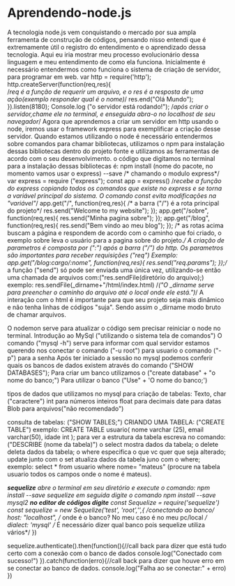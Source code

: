 # Aprendendo-node.js
A tecnologia node.js vem conquistando o mercado por sua ampla ferramenta de construção de códigos, pensando nisso entendi que é extremamente útil o registro do entendimento e o aprendizado dessa tecnologia. Aqui eu iria mostrar meu processo evolucionário dessa linguagem e meu entendimento de como ela funciona.
Inicialmente é necessário entendermos como funciona o sistema de criação de servidor, para programar em web.
var  http =  require('http');
http.createServer(function(req,res){     
/*req é a função de requerir um arquivo, e o res é a resposta de uma ação(exemplo responder qual é o nome)*/
    res.end("Olá Mundo");
}).listen(8180);
Console.log ("o servidor está rodando!");
/*após criar o servidor,chame ele no terminal, e enseguida abra-o no localhost de seu navegador*/
Agora que aprendemos a criar um servidor em http usando o node, iremos usar o framework express para exemplificar a criação desse servidor.
Quando estamos utilizando o node é necessário entendermos sobre comandos para chamar bibliotecas, utilizamos o npm para instalação dessas bibliotecas dentro do projeto fonte e utilizamos as ferramentas de acordo com o seu desenvolvimento.
o código que digitamos no terminal para a instalação dessas bibliotecas é: npm install (nome do pacote, no momento vamos usar o express) --save
/* chamando o modulo express*/
var express = require ("express");
const app = express() /*recebe a função do express copiando todos os comandos que existe no express e se torna a variável principal do sistema. O comando const evita modificações na "variável"*/
app.get("/", function(req,res){ /* a barra ("/") é a rota principal do projeto*/
  res.send("Welcome to my website");
});
app.get("/sobre", function(req,res){
  res.send("Minha pagina sobre");
});
app.get("/blog", function(req,res){
  res.send("Bem vindo ao meu blog");
});
/* as rotas acima buscam a página e respondem de acordo com o caminho que foi criado, o exemplo sobre leva o usuário para a pagina sobre do projeto.*/
A criação de parametros é composta por (":") após a barra ("/") do http. Os parametros são importantes para receber requisições ("req")
Exemplo:
app.get("/blog:cargo/:nome", function(req,res){
  res.send("req.params");
});/* a função ("send") só pode ser enviada uma única vez, utilizando-se então uma chamada de arquivos com:("res.sendFile(diretório do arquivo);)
exemplo:
res.sendFile(_dirname+"/html/index.html) /*("O _dirname serve para preencher o caminho do arquivo até o local onde ele está.")*/
A interação com o html é importante para que seu projeto seja mais dinâmico e não tenha linhas de códigos "suja". Sendo assim o _dirname modo bruto de chamar arquivos.

O nodemon serve para atualizar o código sem precisar reiniciar o node no terminal.
Introdução ao MySql ("utilizando o sistema tela de comandos")
O comando ("mysql -h") serve para informar com qual servidor estamos querendo nos conectar
o comando ("-u root") para usuario
o comando ("-p") para a senha
Após ter iniciado a sessão no mysql podemos conferir quais os bancos de dados existem através do comando ("SHOW DATABASES");
Para criar um banco utilizamos o ("create database" + "o nome do banco;")
Para utilizar o banco ("Use" + 'O nome do banco;')

tipos de dados que utilizamos no mysql para criação de tabelas:
Texto,
char ("caractere")
int para números inteiros
float para decimais
date para datas
Blob para arquivos("não recomendado")

consulta de tabelas: ("SHOW TABLES;")
CRIANDO UMA TABELA: ("CREATE TABLE")
exemplo:
CREATE TABLE usuario(
nome varchar (25),
email varchar(50),
idade int
);
para ver a estrutura da tabela escreva no comando: ("DESCRIBE (nome da tabela)")
o select mostra dados da tabela;
o delete deleta dados da tabela;
o where especifica o que vc quer que seja alterado;
update junto com o set atualiza dados da tabela juno com o where;
exemplo:
select * from usuario where nome= "mateus" (procure na tabela usuario todos os campos onde o nome é mateus).

****sequelize***
abre o terminal em seu diretório e execute o comando: npm install --save sequelize
em seguida digite o comando npm install --save mysql2
**no editor de códigos digite**
const Sequelize = require('sequelize')
const sequelize = new Sequelize('test', 'root','',{  /*conectando ao banco*/
    host: "localhost", /* onde é o banco? No meu caso é no meu pc/local */
    dialect: 'mysql'    /* É necessário dizer qual banco pois sequelize utiliza vários*/
})

sequelize.authenticate().then(function(){//call back para dizer que está tudo certo com a conexão com o banco de dados
    console.log("Conectado com sucesso!")
}).catch(function(erro){//call back para dizer que houve erro em se conectar ao banco de dados.
    console.log("Falha ao se conectar:" + erro)
})
